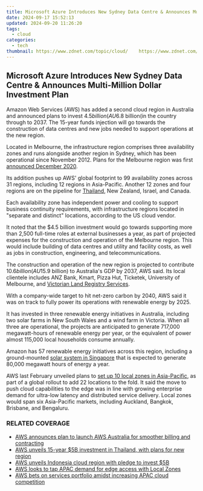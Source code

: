 ```yaml
---
title: Microsoft Azure Introduces New Sydney Data Centre & Announces Multi-Million Dollar Investment Plan
date: 2024-09-17 15:52:13
updated: 2024-09-20 11:26:20
tags:
  - cloud
categories:
  - tech
thumbnail: https://www.zdnet.com/topic/cloud/    https://www.zdnet.com/a/img/resize/093c8d2bb2611add642ec0d2684ecb195fa18f00/2020/04/23/504eda14-9070-488e-a2c1-ccbebe07bde7/istock-1069547928.jpg?width=170&height=96&fit=crop&auto=webp
---
```


## Microsoft Azure Introduces New Sydney Data Centre & Announces Multi-Million Dollar Investment Plan

Amazon Web Services (AWS) has added a second cloud region in Australia and announced plans to invest $4.5 billion (AU$6.8 billion(in the country through to 2037\. The 15-year funds injection will go towards the construction of data centres and new jobs needed to support operations at the new region. 

Located in Melbourne, the infrastructure region comprises three availability zones and runs alongside another region in Sydney, which has been operational since November 2012\. Plans for the Melbourne region was first [announced December 2020](https://www.zdnet.com/article/second-australian-aws-region-to-open-in-melbourne-in-2022/).

Its addition pushes up AWS' global footprint to 99 availability zones across 31 regions, including 12 regions in Asia-Pacific. Another 12 zones and four regions are on the pipeline for [Thailand](https://www.zdnet.com/article/aws-unveils-15-year-5b-investment-in-thailand-with-plans-for-new-region/), New Zealand, Israel, and Canada. 

Each availability zone has independent power and cooling to support business continuity requirements, with infrastructure regions located in "separate and distinct" locations, according to the US cloud vendor. 

It noted that the $4.5 billion investment would go towards supporting more than 2,500 full-time roles at external businesses a year, as part of projected expenses for the construction and operation of the Melbourne region. This would include building of data centres and utility and facility costs, as well as jobs in construction, engineering, and telecommunications. 

The construction and operation of the new region is projected to contribute $10.6 billion (AU$15.9 billion) to Australia's GDP by 2037, AWS said. Its local clientele includes ANZ Bank, Kmart, Pizza Hut, Ticketek, University of Melbourne, and [Victorian Land Registry Services](https://www.zdnet.com/article/australian-government-re-signs-aws-for-whole-of-government-cloud-deal/).

With a company-wide target to hit net-zero carbon by 2040, AWS said it was on track to fully power its operations with renewable energy by 2025\. 

It has invested in three renewable energy initiatives in Australia, including two solar farms in New South Wales and a wind farm in Victoria. When all three are operational, the projects are anticipated to generate 717,000 megawatt-hours of renewable energy per year, or the equivalent of power almost 115,000 local households consume annually. 

Amazon has 57 renewable energy initiatives across this region, including a ground-mounted [solar system in Singapore](https://www.zdnet.com/article/amazon-to-erect-movable-ground-solar-system-in-singapore/) that is expected to generate 80,000 megawatt hours of energy a year. 

AWS last February unveiled plans to [set up 10 local zones in Asia-Pacific](https://www.zdnet.com/article/aws-looks-to-tap-apac-demand-for-edge-access-with-local-zones/), as part of a global rollout to add 22 locations to the fold. It said the move to push cloud capabilities to the edge was in line with growing enterprise demand for ultra-low latency and distributed service delivery. Local zones would span six Asia-Pacific markets, including Auckland, Bangkok, Brisbane, and Bengaluru.

### RELATED COVERAGE

* [AWS announces plan to launch AWS Australia for smoother billing and contracting](https://www.zdnet.com/article/aws-announces-plan-to-launch-aws-australia-for-smoother-billing-and-contracting/)
* [AWS unveils 15-year $5B investment in Thailand, with plans for new region](https://www.zdnet.com/article/aws-unveils-15-year-5b-investment-in-thailand-with-plans-for-new-region/)
* [AWS unveils Indonesia cloud region with pledge to invest $5B](https://www.zdnet.com/article/aws-unveils-indonesia-cloud-region-with-pledge-to-invest-5b/)
* [AWS looks to tap APAC demand for edge access with Local Zones](https://www.zdnet.com/article/aws-looks-to-tap-apac-demand-for-edge-access-with-local-zones/)
* [AWS bets on services portfolio amidst increasing APAC cloud competition](https://www.zdnet.com/article/aws-bets-on-services-portfolio-amidst-increasing-apac-cloud-competition/)

<ins class="adsbygoogle"
     style="display:block"
     data-ad-format="autorelaxed"
     data-ad-client="ca-pub-7571918770474297"
     data-ad-slot="1223367746"></ins>



<ins class="adsbygoogle"
     style="display:block"
     data-ad-client="ca-pub-7571918770474297"
     data-ad-slot="8358498916"
     data-ad-format="auto"
     data-full-width-responsive="true"></ins>
